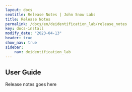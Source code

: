 ```yaml
---
layout: docs
seotitle: Release Notes | John Snow Labs
title: Release Notes
permalink: /docs/en/deidentification_lab/release_notes
key: docs-install
modify_date: "2023-04-13"
header: true
show_nav: true
sidebar:
    nav: deidentification_lab
---
```


<div class="main-docs" markdown="1"><div class="h3-box" markdown="1">

## User Guide

<div>
Release notes goes here
</div>